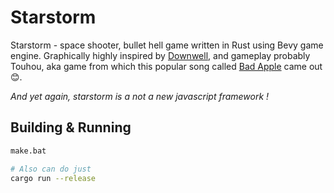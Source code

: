 # Starstorm
Starstorm - space shooter, bullet hell game written in Rust using Bevy game engine. Graphically highly inspired by [Downwell](https://store.steampowered.com/app/360740/Downwell/), and gameplay probably Touhou, aka game from which this popular song called [Bad Apple](https://youtu.be/FtutLA63Cp8) came out 😊.

*And yet again, starstorm is a not a new javascript framework !*

## Building & Running
```bash
make.bat

# Also can do just
cargo run --release
```